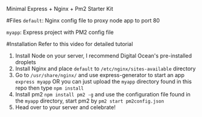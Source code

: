 Minimal Express + Nginx + Pm2 Starter Kit

#Files
`default`: Nginx config file to proxy node app to port 80

`myapp`: Express project with PM2 config file

#Installation
Refer to this video for detailed tutorial

1. Install Node on your server, I recommend Digital Ocean's pre-installed droplets
2. Install Nginx and place `default` to `/etc/nginx/sites-available` directory
3. Go to `/usr/share/nginx/` and use express-generator to start an app `express myapp` OR you can just upload the `myapp` directory found in this repo then type `npm install`
4. Install pm2 `npm install pm2 -g` and use the configuration file found in the `myapp` directory, start pm2 by `pm2 start pm2config.json`
5. Head over to your server and celebrate!
